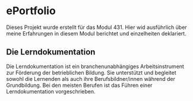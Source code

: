 # **ePortfolio**


Dieses Projekt wurde erstellt für das Modul 431.
Hier wid ausführlich über meine Erfahrungen in diesem Modul berichtet und einzelheiten deklariert.

## Die Lerndokumentation

Die Lerndokumentation ist ein branchenunabhängiges Arbeitsinstrument zur Förderung der betrieblichen Bildung. Sie unterstützt und begleitet sowohl die Lernenden als auch ihre Berufsbildner/innen während der Grundbildung. Bei den meisten Berufen ist das Führen einer Lerndokumentation vorgeschrieben.

